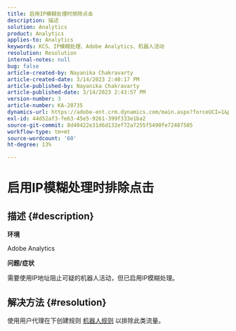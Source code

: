 ```yaml
---
title: 启用IP模糊处理时排除点击
description: 描述
solution: Analytics
product: Analytics
applies-to: Analytics
keywords: KCS、IP模糊处理、Adobe Analytics、机器人活动
resolution: Resolution
internal-notes: null
bug: false
article-created-by: Nayanika Chakravarty
article-created-date: 3/14/2023 2:40:17 PM
article-published-by: Nayanika Chakravarty
article-published-date: 3/14/2023 2:43:57 PM
version-number: 3
article-number: KA-20735
dynamics-url: https://adobe-ent.crm.dynamics.com/main.aspx?forceUCI=1&pagetype=entityrecord&etn=knowledgearticle&id=a7314f20-76c2-ed11-83ff-6045bd006a22
exl-id: 44d52af3-fe63-45e5-9261-399f333e1ba2
source-git-commit: 8d40422e31d6d132ef72a7255f5490fe72487505
workflow-type: tm+mt
source-wordcount: '60'
ht-degree: 13%

---
```


# 启用IP模糊处理时排除点击

## 描述 {#description}


<b>环境</b>

Adobe Analytics

<b>问题/症状</b>

需要使用IP地址阻止可疑的机器人活动，但已启用IP模糊处理。


## 解决方法 {#resolution}


使用用户代理在下创建规则 [机器人规则](https://experienceleague.adobe.com/docs/analytics/admin/admin-tools/manage-report-suites/edit-report-suite/report-suite-general/bot-removal/bot-rules.html?lang=en) 以排除此类流量。
